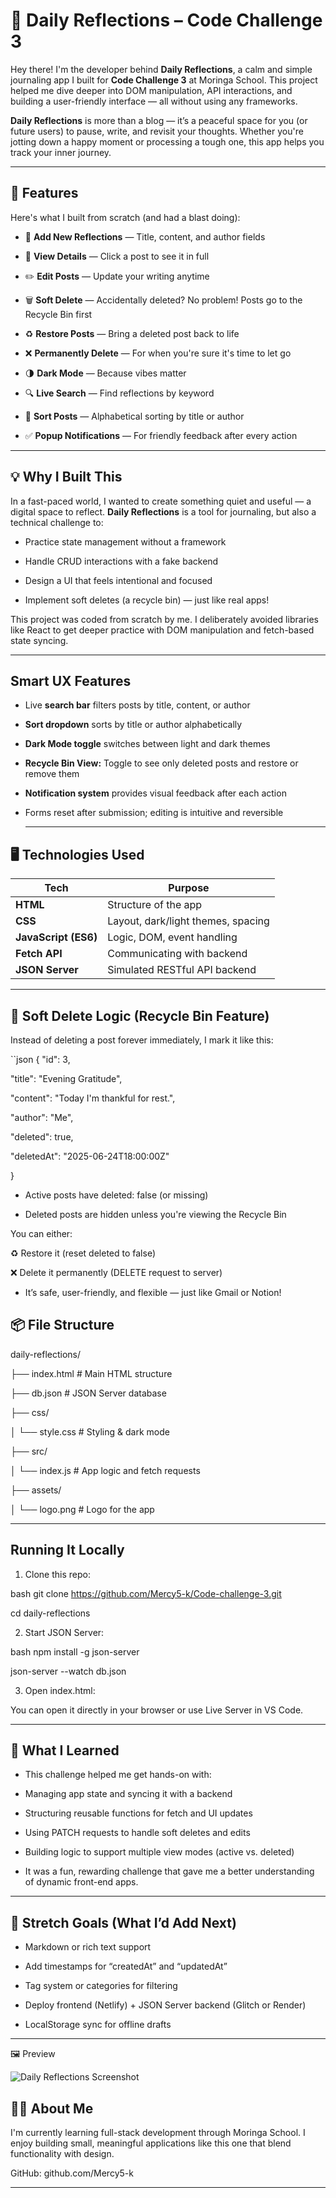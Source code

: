 # 📝 Daily Reflections – Code Challenge 3

Hey there! I'm the developer behind **Daily Reflections**, a calm and simple journaling app I built for **Code Challenge 3** at Moringa School. This project helped me dive deeper into DOM manipulation, API interactions, and building a user-friendly interface — all without using any frameworks.

**Daily Reflections** is more than a blog — it’s a peaceful space for you (or future users) to pause, write, and revisit your thoughts. Whether you're jotting down a happy moment or processing a tough one, this app helps you track your inner journey.

---

## 🚀 Features

Here's what I built from scratch (and had a blast doing):

- 📝 **Add New Reflections** — Title, content, and author fields
  
- 👀 **View Details** — Click a post to see it in full

- ✏️ **Edit Posts** — Update your writing anytime

- 🗑️ **Soft Delete** — Accidentally deleted? No problem! Posts go to the Recycle Bin first

- ♻️ **Restore Posts** — Bring a deleted post back to life

- ❌ **Permanently Delete** — For when you're sure it's time to let go

- 🌗 **Dark Mode** — Because vibes matter

- 🔍 **Live Search** — Find reflections by keyword

- 🔡 **Sort Posts** — Alphabetical sorting by title or author

- ✅ **Popup Notifications** — For friendly feedback after every action

---
## 💡 Why I Built This
In a fast-paced world, I wanted to create something quiet and useful — a digital space to reflect. **Daily Reflections** is a tool for journaling, but also a technical challenge to:

- Practice state management without a framework
  
- Handle CRUD interactions with a fake backend
  
- Design a UI that feels intentional and focused
  
- Implement soft deletes (a recycle bin) — just like real apps!

This project was coded from scratch by me. I deliberately avoided libraries like React to get deeper practice with DOM manipulation and fetch-based state syncing.

---

 ## Smart UX Features
- Live **search bar** filters posts by title, content, or author
  
- **Sort dropdown** sorts by title or author alphabetically
  
- **Dark Mode toggle** switches between light and dark themes
  
- **Recycle Bin View:** Toggle to see only deleted posts and restore or remove them
  
- **Notification system** provides visual feedback after each action
  
- Forms reset after submission; editing is intuitive and reversible

  ---

## 🖥️ Technologies Used

| Tech | Purpose |
|------|---------|
| **HTML** | Structure of the app |
| **CSS** | Layout, dark/light themes, spacing |
| **JavaScript (ES6)** | Logic, DOM, event handling |
| **Fetch API** | Communicating with backend |
| **JSON Server** | Simulated RESTful API backend |

---

## 🧪 Soft Delete Logic (Recycle Bin Feature)

Instead of deleting a post forever immediately, I mark it like this:

``json
{
  "id": 3,
  
  "title": "Evening Gratitude",
  
  "content": "Today I'm thankful for rest.",
  
  "author": "Me",
  
  "deleted": true,
  
  "deletedAt": "2025-06-24T18:00:00Z"
  
}

- Active posts have deleted: false (or missing)

- Deleted posts are hidden unless you're viewing the Recycle Bin

You can either:

♻️ Restore it (reset deleted to false)

❌ Delete it permanently (DELETE request to server)

- It’s safe, user-friendly, and flexible — just like Gmail or Notion!

## 📦 File Structure

daily-reflections/

├── index.html # Main HTML structure

├── db.json # JSON Server database

├── css/

│ └── style.css # Styling & dark mode

├── src/

│ └── index.js # App logic and fetch requests

├── assets/

│ └── logo.png # Logo for the app

---

## Running It Locally

1. Clone this repo:

bash
git clone https://github.com/Mercy5-k/Code-challenge-3.git

cd daily-reflections

2. Start JSON Server:

bash
npm install -g json-server

json-server --watch db.json

3. Open index.html:

You can open it directly in your browser or use Live Server in VS Code.

---
## 💭 What I Learned

- This challenge helped me get hands-on with:

- Managing app state and syncing it with a backend

- Structuring reusable functions for fetch and UI updates

- Using PATCH requests to handle soft deletes and edits

- Building logic to support multiple view modes (active vs. deleted)

- It was a fun, rewarding challenge that gave me a better understanding of dynamic front-end apps.

---
## 📌 Stretch Goals (What I’d Add Next)

- Markdown or rich text support

- Add timestamps for “createdAt” and “updatedAt”

- Tag system or categories for filtering

- Deploy frontend (Netlify) + JSON Server backend (Glitch or Render)

- LocalStorage sync for offline drafts

---

🖼️ Preview

![Daily Reflections Screenshot](assets/screenshot.png)

## 🧑‍💻 About Me

I'm currently learning full-stack development through Moringa School. I enjoy building small, meaningful applications like this one that blend functionality with design.

GitHub: github.com/Mercy5-k

---
